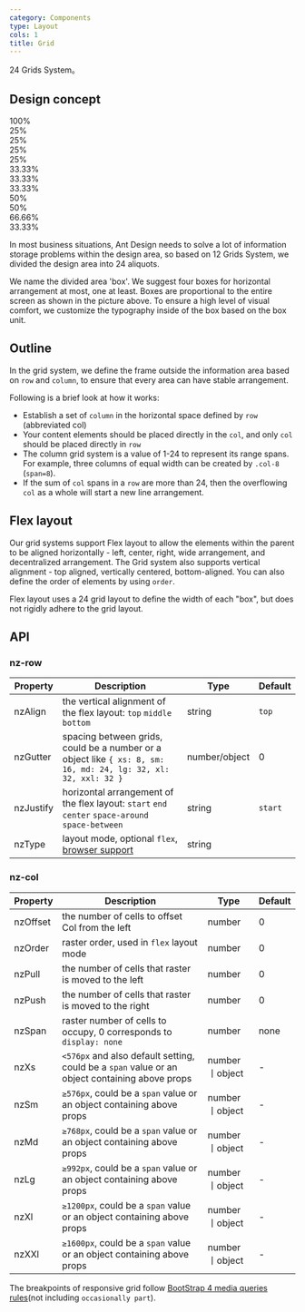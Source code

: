 ```yaml
---
category: Components
type: Layout
cols: 1
title: Grid
---
```


24 Grids System。

## Design concept

<div class="grid-demo">
<div class="ant-row demo-row">
  <div class="ant-col-24 demo-col demo-col-1">
    100%
  </div>
</div>
<div class="ant-row demo-row">
  <div class="ant-col-6 demo-col demo-col-2">
    25%
  </div>
  <div class="ant-col-6 demo-col demo-col-3">
    25%
  </div>
  <div class="ant-col-6 demo-col demo-col-2">
    25%
  </div>
  <div class="ant-col-6 demo-col demo-col-3">
    25%
  </div>
</div>
<div class="ant-row demo-row">
  <div class="ant-col-8 demo-col demo-col-4">
    33.33%
  </div>
  <div class="ant-col-8 demo-col demo-col-5">
    33.33%
  </div>
  <div class="ant-col-8 demo-col demo-col-4">
    33.33%
  </div>
</div>
<div class="ant-row demo-row">
  <div class="ant-col-12 demo-col demo-col-1">
    50%
  </div>
  <div class="ant-col-12 demo-col demo-col-3">
    50%
  </div>
</div>
<div class="ant-row demo-row">
  <div class="ant-col-16 demo-col demo-col-4">
    66.66%
  </div>
  <div class="ant-col-8 demo-col demo-col-5">
    33.33%
  </div>
</div>
</div>

In most business situations, Ant Design needs to solve a lot of information storage problems within the design area, so based on 12 Grids System, we divided the design area into 24 aliquots.

We name the divided area 'box'. We suggest four boxes for horizontal arrangement at most, one at least. Boxes are proportional to the entire screen as shown in the picture above. To ensure a high level of visual comfort, we customize the typography inside of the box based on the box unit.

## Outline

In the grid system, we define the frame outside the information area based on `row` and `column`, to ensure that every area can have stable arrangement.

Following is a brief look at how it works:

- Establish a set of `column` in the horizontal space defined by `row` (abbreviated col)
- Your content elements should be placed directly in the `col`, and only `col` should be placed directly in `row`
- The column grid system is a value of 1-24 to represent its range spans. For example, three columns of equal width can be created by `.col-8` (`span=8`).
- If the sum of `col` spans in a `row` are more than 24, then the overflowing `col` as a whole will start a new line arrangement.

## Flex layout

Our grid systems support Flex layout to allow the elements within the parent to be aligned horizontally - left, center, right, wide arrangement, and decentralized arrangement. The Grid system also supports vertical alignment - top aligned, vertically centered, bottom-aligned. You can also define the order of elements by using `order`.

Flex layout uses a 24 grid layout to define the width of each "box", but does not rigidly adhere to the grid layout.

## API

### nz-row

| Property | Description | Type | Default |
| -------- | ----------- | ---- | ------- |
| nzAlign | the vertical alignment of the flex layout: `top` `middle` `bottom` | string | `top` |
| nzGutter | spacing between grids, could be a number or a object like `{ xs: 8, sm: 16, md: 24, lg: 32, xl: 32, xxl: 32 }` | number/object | 0 |
| nzJustify | horizontal arrangement of the flex layout: `start` `end` `center` `space-around` `space-between` | string | `start` |
| nzType | layout mode, optional `flex`, [browser support](http://caniuse.com/#search=flex) | string |  |

### nz-col

| Property | Description | Type | Default |
| -------- | ----------- | ---- | ------- |
| nzOffset | the number of cells to offset Col from the left | number | 0 |
| nzOrder | raster order, used in `flex` layout mode | number | 0 |
| nzPull | the number of cells that raster is moved to the left | number | 0 |
| nzPush | the number of cells that raster is moved to the right | number | 0 |
| nzSpan | raster number of cells to occupy, 0 corresponds to `display: none` | number | none |
| nzXs | `<576px` and also default setting, could be a `span` value or an object containing above props | number丨object | - |
| nzSm | `≥576px`, could be a `span` value or an object containing above props | number丨object | - |
| nzMd | `≥768px`, could be a `span` value or an object containing above props | number丨object | - |
| nzLg | `≥992px`, could be a `span` value or an object containing above props | number丨object | - |
| nzXl | `≥1200px`, could be a `span` value or an object containing above props | number丨object | - |
| nzXXl | `≥1600px`, could be a `span` value or an object containing above props | number丨object | - |

The breakpoints of responsive grid follow [BootStrap 4 media queries rules](https://getbootstrap.com/docs/4.0/layout/overview/#responsive-breakpoints)(not including `occasionally part`).

